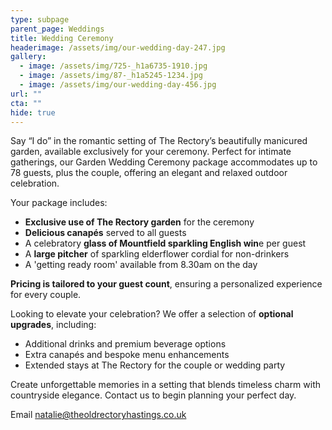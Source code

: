 ```yaml
---
type: subpage
parent_page: Weddings
title: Wedding Ceremony
headerimage: /assets/img/our-wedding-day-247.jpg
gallery:
  - image: /assets/img/725-_h1a6735-1910.jpg
  - image: /assets/img/87-_h1a5245-1234.jpg
  - image: /assets/img/our-wedding-day-456.jpg
url: ""
cta: ""
hide: true
---
```

Say “I do” in the romantic setting of The Rectory’s beautifully manicured garden, available exclusively for your ceremony. Perfect for intimate gatherings, our Garden Wedding Ceremony package accommodates up to 78 guests, plus the couple, offering an elegant and relaxed outdoor celebration.

Your package includes:

* **Exclusive use of The Rectory garden** for the ceremony
* **Delicious canapés** served to all guests
* A celebratory **glass of Mountfield sparkling English win**e per guest
* A **large pitcher** of sparkling elderflower cordial for non-drinkers
* A 'getting ready room' available from 8.30am on the day

**Pricing is tailored to your guest count**, ensuring a personalized experience for every couple.

Looking to elevate your celebration? We offer a selection of **optional upgrades**, including:

* Additional drinks and premium beverage options
* Extra canapés and bespoke menu enhancements
* Extended stays at The Rectory for the couple or wedding party

Create unforgettable memories in a setting that blends timeless charm with countryside elegance. Contact us to begin planning your perfect day.

Email natalie@theoldrectoryhastings.co.uk
